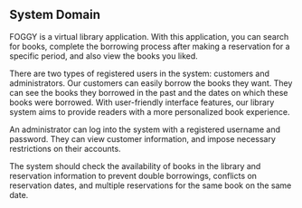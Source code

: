 ## System Domain

FOGGY is a virtual library application. With this application, you can 
search for books, complete the borrowing process after making a reservation for a 
specific period, and also view the books you liked.

There are two types of registered users in the system: customers and 
administrators. Our customers can easily borrow the books they want. They can see 
the books they borrowed in the past and the dates on which these books were
borrowed. With user-friendly interface features, our library system aims to provide 
readers with a more personalized book experience.

An administrator can log into the system with a registered username and 
password. They can view customer information, and impose necessary restrictions on 
their accounts.

The system should check the availability of books in the library and
reservation information to prevent double borrowings, conflicts on reservation
dates, and multiple reservations for the same book on the same date.
